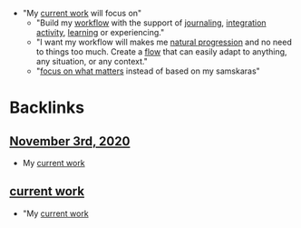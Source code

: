 - "My [current work](<current work.md>) will focus on"
    - "Build my [workflow](<workflow.md>) with the support of [journaling](<journaling.md>), [integration activity](<integration activity.md>), [learning](<learning.md>) or experiencing."
    - "I want my workflow will makes me [natural progression](<natural progression.md>) and no need to things too much. Create a [flow](<flow.md>) that can easily adapt to anything, any situation, or any context."
    - "[focus on what matters](<focus on what matters.md>) instead of based on my samskaras"

# Backlinks
## [November 3rd, 2020](<November 3rd, 2020.md>)
- My [current work](<current work.md>)

## [current work](<current work.md>)
- "My [current work](<current work.md>)

